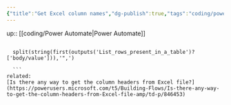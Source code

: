 ```yaml
---
{"title":"Get Excel column names","dg-publish":true,"tags":"coding/power-automate","language":"en","permalink":"/coding/get-excel-column-names/","dgPassFrontmatter":true}
---
```


up:: [[coding/Power Automate\|Power Automate]]


```excel

  split(string(first(outputs('List_rows_present_in_a_table')?['body/value'])),'",')

  ```
related:
[Is there any way to get the column headers from Excel file?](https://powerusers.microsoft.com/t5/Building-Flows/Is-there-any-way-to-get-the-column-headers-from-Excel-file-amp/td-p/846453)